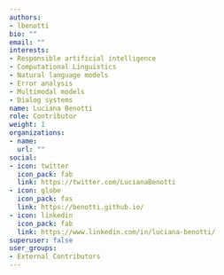 ```yaml
---
authors:
- lbenotti
bio: ""
email: ""
interests:
- Responsible artificial intelligence
- Computational Linguistics
- Natural language models
- Error analysis
- Multimodal models
- Dialog systems
name: Luciana Benotti
role: Contributor
weight: 1
organizations:
- name: 
  url: ""
social:
- icon: twitter
  icon_pack: fab
  link: https://twitter.com/LucianaBenotti
- icon: globe
  icon_pack: fas
  link: https://benotti.github.io/
- icon: linkedin
  icon_pack: fab
  link: https://www.linkedin.com/in/luciana-benotti/
superuser: false
user_groups:
- External Contributors
---
```

